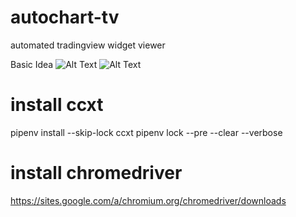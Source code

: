 # autochart-tv
automated tradingview widget viewer

Basic Idea
![Alt Text](https://github.com/dgnsrekt/autochart-tv/blob/master/doc/autochart1.gif)
![Alt Text](https://github.com/dgnsrekt/autochart-tv/blob/master/doc/autochart2.gif)

# install ccxt
pipenv install --skip-lock ccxt
pipenv lock --pre --clear --verbose

# install chromedriver
https://sites.google.com/a/chromium.org/chromedriver/downloads

